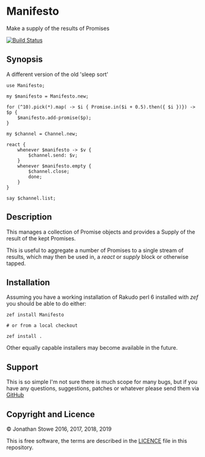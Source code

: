 # Manifesto

Make a supply of the results of Promises 

[![Build Status](https://travis-ci.org/jonathanstowe/Manifesto.svg?branch=master)](https://travis-ci.org/jonathanstowe/Manifesto)

## Synopsis

A different version of the old 'sleep sort'

```perl6
use Manifesto;

my $manifesto = Manifesto.new;

for (^10).pick(*).map( -> $i { Promise.in($i + 0.5).then({ $i })}) -> $p {
    $manifesto.add-promise($p);
}

my $channel = Channel.new;

react {
    whenever $manifesto -> $v {
        $channel.send: $v;
    }
    whenever $manifesto.empty {
        $channel.close;
        done;
    }
}

say $channel.list;

```

## Description

This manages a collection of Promise objects and provides a Supply
of the result of the kept Promises.

This is useful to aggregate a number of Promises to a single stream
of results, which may then be used in, a _react_ or _supply_ block
or otherwise tapped.

## Installation

Assuming you have a working installation of Rakudo perl 6 installed
with *zef* you should be able to do either:

    zef install Manifesto

	# or from a local checkout

    zef install .

Other equally capable installers may become available in the future.

## Support

This is so simple I'm not sure there is much scope for many bugs, but
if you have any questions, suggestions, patches or whatever please send
them via [GitHub](https://github.com/jonathanstowe/Manifesto/issues)

## Copyright and Licence

© Jonathan Stowe 2016, 2017, 2018, 2019

This is free software, the terms are described in the [LICENCE](LICENCE) file
in this repository.
